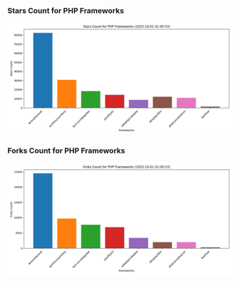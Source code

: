 ### Stars Count for PHP Frameworks

![Stars Chart](./archive/charts/20251001010053_stars_count.png)

### Forks Count for PHP Frameworks

![Forks Chart](./archive/charts/20251001010053_forks_count.png)


